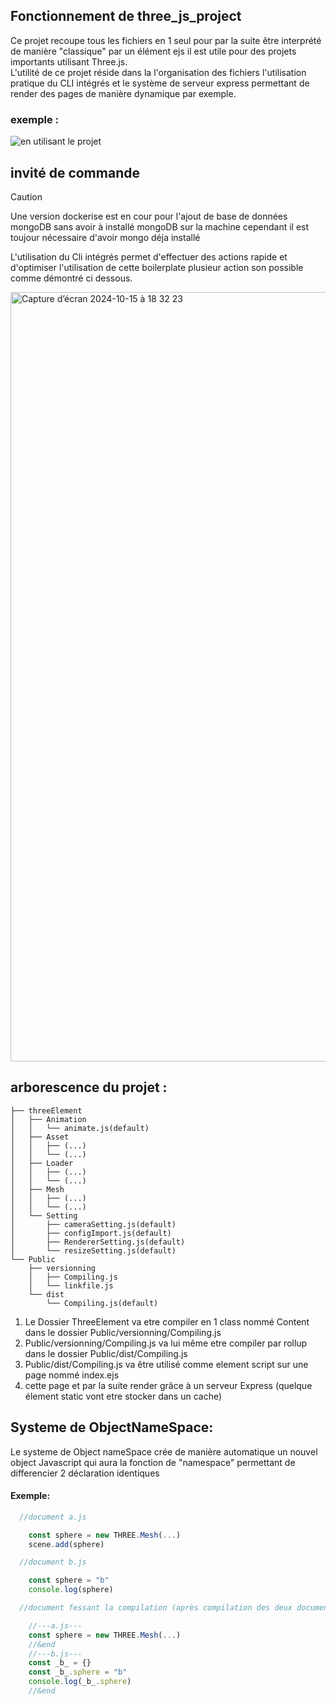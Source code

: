 ## Fonctionnement de three_js_project
Ce projet recoupe tous les fichiers en 1 seul pour par la suite être interprété de manière "classique" par un élément ejs il est utile pour des projets importants utilisant Three.js.<br>
L'utilité de ce projet réside dans la l'organisation des fichiers l'utilisation pratique du CLI intégrés et le système de serveur express permettant de render des pages de manière
dynamique par exemple.

### exemple :

![en utilisant le projet](https://github.com/user-attachments/assets/0ee77ce8-7565-401f-a247-b71919f994bf)

invité de commande
---
> [!CAUTION]
> Une version dockerise est en cour pour l'ajout de base de données mongoDB sans avoir à installé mongoDB sur la machine cependant il est toujour nécessaire d'avoir mongo déja installé 
<p>
  L'utilisation du Cli intégrés permet d'effectuer des actions rapide et d'optimiser l'utilisation de cette boilerplate plusieur action son
  possible comme démontré ci dessous.
</p>
  
<img width="1231" alt="Capture d’écran 2024-10-15 à 18 32 23" src="https://github.com/user-attachments/assets/885d6694-6663-45b8-a5ad-27ae21f21f2d">

 arborescence du projet :
 ---
 
```
├── threeElement
│   ├── Animation
│   │   └── animate.js(default)
│   ├── Asset
│   │   ├── (...)
│   │   └── (...)
│   ├── Loader
│   │   ├── (...)
│   │   └── (...)
│   ├── Mesh
│   │   ├── (...)
│   │   └── (...)
│   └── Setting
│       ├── cameraSetting.js(default)
│       ├── configImport.js(default)
│       ├── RendererSetting.js(default)
│       └── resizeSetting.js(default)
└── Public
    ├── versionning
    │   ├── Compiling.js
    │   └── linkfile.js
    └── dist
        └── Compiling.js(default)
```

1) Le Dossier ThreeElement va etre compiler en 1 class nommé Content dans le dossier Public/versionning/Compiling.js 
2) Public/versionning/Compiling.js  va lui même etre compiler par rollup dans le dossier Public/dist/Compiling.js
3) Public/dist/Compiling.js va être utilisé comme element script sur une page nommé index.ejs
4) cette page et par la suite render grâce à un serveur Express (quelque élement static vont etre stocker dans un cache) 

Systeme de ObjectNameSpace:
---
 Le systeme de Object nameSpace crée de manière automatique un nouvel object Javascript qui aura la fonction de "namespace" permettant de differencier 2 déclaration identiques
#### Exemple:
```javascript
  //document a.js

  	const sphere = new THREE.Mesh(...)
  	scene.add(sphere)

  //document b.js

  	const sphere = "b"
  	console.log(sphere)

  //document fessant la compilation (après compilation des deux documents)

  	//---a.js---
  	const sphere = new THREE.Mesh(...)
  	//&end
  	//---b.js---
  	const _b_ = {}
  	const _b_.sphere = "b"
  	console.log(_b_.sphere)
  	//&end

